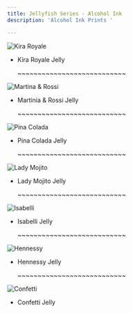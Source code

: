 ```yaml
---
title: Jellyfish Series - Alcohol Ink
description: 'Alcohol Ink Prints '

---
```

![](/assets/img/kira-royal-jelly-w72.jpg "Kira Royale")

* Kira Royale Jelly

  \~\~\~\~\~\~\~\~\~\~\~\~\~\~\~\~\~\~\~\~\~\~\~\~\~\~\~

![](/assets/img/martina-rossi-jelly-w72.jpg "Martina & Rossi")

* Martinia & Rossi Jelly

  \~\~\~\~\~\~\~\~\~\~\~\~\~\~\~\~\~\~\~\~\~\~\~\~\~\~\~

![](/assets/img/pina-colada-jelly-w72.jpg "Pina Colada ")

* Pina Colada Jelly

  \~\~\~\~\~\~\~\~\~\~\~\~\~\~\~\~\~\~\~\~\~\~\~\~\~\~\~

![](/assets/img/lady-mojito-jelly-w72.jpeg "Lady Mojito")

* Lady Mojito Jelly

  \~\~\~\~\~\~\~\~\~\~\~\~\~\~\~\~\~\~\~\~\~\~\~\~\~\~\~

![](/assets/img/isabelli-jelly-w72.jpg "Isabelli")

* Isabelli Jelly

  \~\~\~\~\~\~\~\~\~\~\~\~\~\~\~\~\~\~\~\~\~\~\~\~\~\~\~

![](/assets/img/hennesy-jelly-w72.jpg "Hennessy")

* Hennessy Jelly

  \~\~\~\~\~\~\~\~\~\~\~\~\~\~\~\~\~\~\~\~\~\~\~\~\~\~\~

![](/assets/img/confetti-jelly-w72.jpeg "Confetti")

* Confetti Jelly